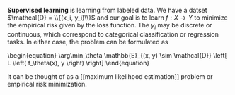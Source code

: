 **Supervised learning** is learning from labeled data. We have a datset $\mathcal{D} = \\{(x_i, y_i)\\}$ and our goal is to learn $f: X \to Y$ to minimize the empirical risk given by the loss function. The $y_i$ may be discrete or continuous, which correspond to categorical classification or regression tasks. In either case, the problem can be formulated as

\begin{equation}
\arg\min_\theta \mathbb{E}\_{(x, y) \sim \mathcal{D}} \left[ L \left( f_\theta(x), y \right) \right]
\end{equation}


It can be thought of as a [[maximum likelihood estimation]] problem or empirical risk minimization.